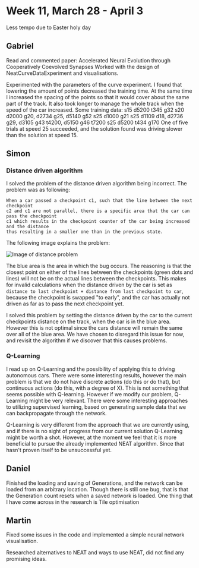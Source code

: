 # Week 11, March 28 - April 3
Less tempo due to Easter holy day

## Gabriel 
Read and commented paper: Accelerated Neural Evolution through Cooperatively Coevolved Synapses
Worked with the design of NeatCurveDataExperiment and visualisations.

Experimented with the parameters of the curve experiment. I found that lowering the amount of points decreased the training time. At the same time I increased the spacing of the points so that it would cover about the same part of the track. It also took longer to manage the whole track when the speed of the car increased. Some training data:
s15 d5200 t345 g32
s20 d2000 g20, d2734 g25, d5140 g52 
s25 d1000 g21
s25 d1109 d18, d2736 g29, d3105 g43 t4200, d5150 g46 t7200
s25 d5200 t434 g170
One of five trials at speed 25 succeeded, and the solution found was driving slower than the solution at speed 15. 

## Simon

### Distance driven algorithm
I solved the problem of the distance driven algorithm being incorrect. The problem was as following:
```
When a car passed a checkpoint c1, such that the line between the next checkpoint
c2 and c1 are not parallel, there is a specific area that the car can pass the checkpoint
c1 which results in the checkpoint counter of the car being increased and the distance
thus resulting in a smaller one than in the previous state.
```

The following image explains the problem:

![Image of distance problem](http://i.imgur.com/JBdJ4Fw.png)

The blue area is the area in which the bug occurs. The reasoning is that the closest point on either of the lines between the checkpoints (green dots and lines) will not be on the actual lines between the checkpoints. This makes for invalid calculations when the distance driven by the car is set as `distance to last checkpoint + distance from last checkpoint to car`, because the checkpoint is swapped "to early", and the car has actually not driven as far as to pass the next checkpoint yet.

I solved this problem by setting the distance driven by the car to the current checkpoints distance on the track, when the car is in the blue area. However this is not optimal since the cars distance will remain the same over all of the blue area. We have chosen to disregard this issue for now, and revisit the algorithm if we discover that this causes problems.

### Q-Learning
I read up on Q-Learning and the possibility of applying this to driving autonomous cars. There were some interesting results, however the main problem is that we do not have discrete actions (do this or do that), but continuous actions (do this, with a degree of X). This is not something that seems possible with Q-learning. However if we modify our problem, Q-Learning might be very relevant. There were some interesting approaches to utilizing supervised learning, based on generating sample data that we can backpropagate through the network.

Q-Learning is very different from the approach that we are currently using, and if there is no sight of progress from our current solution Q-Learning might be worth a shot. However, at the moment we feel that it is more beneficial to pursue the already implemented NEAT algorithm. Since that hasn't proven itself to be unsuccessful yet.

## Daniel
Finished the loading and saving of Generations, and the network can be loaded from an arbitrary location. Though there is still one bug, that is that the Generation count resets when a saved network is loaded.
One thing that I have come across in the research is Tile optimisation

## Martin

Fixed some issues in the code and implemented a simple neural network visualisation. 

Researched alternatives to NEAT and ways to use NEAT, did not find any promising ideas. 